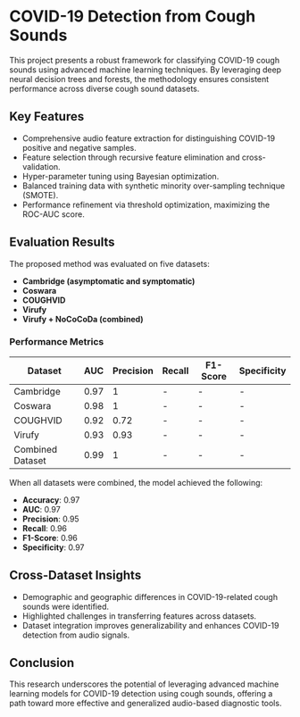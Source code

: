 # COVID-19 Detection from Cough Sounds

This project presents a robust framework for classifying COVID-19 cough sounds using advanced machine learning techniques. By leveraging deep neural decision trees and forests, the methodology ensures consistent performance across diverse cough sound datasets.

## Key Features
- Comprehensive audio feature extraction for distinguishing COVID-19 positive and negative samples.
- Feature selection through recursive feature elimination and cross-validation.
- Hyper-parameter tuning using Bayesian optimization.
- Balanced training data with synthetic minority over-sampling technique (SMOTE).
- Performance refinement via threshold optimization, maximizing the ROC-AUC score.

## Evaluation Results
The proposed method was evaluated on five datasets:
- **Cambridge (asymptomatic and symptomatic)**
- **Coswara**
- **COUGHVID**
- **Virufy**
- **Virufy + NoCoCoDa (combined)**

### Performance Metrics
| Dataset               | AUC  | Precision | Recall | F1-Score | Specificity |
|-----------------------|------|-----------|--------|----------|-------------|
| Cambridge             | 0.97 | 1         | -      | -        | -           |
| Coswara               | 0.98 | 1         | -      | -        | -           |
| COUGHVID              | 0.92 | 0.72      | -      | -        | -           |
| Virufy                | 0.93 | 0.93      | -      | -        | -           |
| Combined Dataset      | 0.99 | 1         | -      | -        | -           |

When all datasets were combined, the model achieved the following:
- **Accuracy**: 0.97
- **AUC**: 0.97
- **Precision**: 0.95
- **Recall**: 0.96
- **F1-Score**: 0.96
- **Specificity**: 0.97

## Cross-Dataset Insights
- Demographic and geographic differences in COVID-19-related cough sounds were identified.
- Highlighted challenges in transferring features across datasets.
- Dataset integration improves generalizability and enhances COVID-19 detection from audio signals.

## Conclusion
This research underscores the potential of leveraging advanced machine learning models for COVID-19 detection using cough sounds, offering a path toward more effective and generalized audio-based diagnostic tools.
